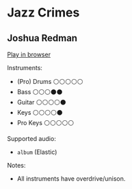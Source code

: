# Jazz Crimes

## Joshua Redman


[Play in browser](http://pages.cs.wisc.edu/~tolly/customs/joshua-redman/jazz-crimes)

Instruments:

  * (Pro) Drums ⚪️⚪️⚪️⚪️⚪️
  * Bass ⚪️⚪️⚪️⚫️⚫️
  * Guitar ⚪️⚪️⚪️⚪️⚫️
  * Keys ⚪️⚪️⚪️⚪️⚫️
  * Pro Keys ⚪️⚪️⚪️⚪️⚪️

Supported audio:

  * `album` (Elastic)

Notes:

  * All instruments have overdrive/unison.

